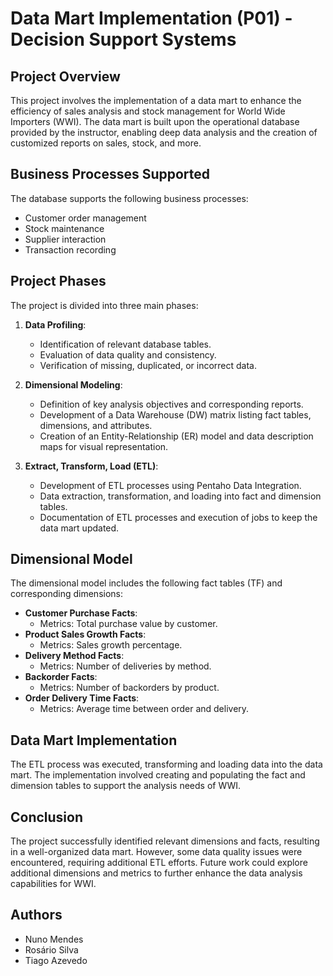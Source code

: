 # Data Mart Implementation (P01) - Decision Support Systems

## Project Overview

This project involves the implementation of a data mart to enhance the efficiency of sales analysis and stock management for World Wide Importers (WWI). The data mart is built upon the operational database provided by the instructor, enabling deep data analysis and the creation of customized reports on sales, stock, and more.

## Business Processes Supported

The database supports the following business processes:
- Customer order management
- Stock maintenance
- Supplier interaction
- Transaction recording

## Project Phases

The project is divided into three main phases:

1. **Data Profiling**: 
   - Identification of relevant database tables.
   - Evaluation of data quality and consistency.
   - Verification of missing, duplicated, or incorrect data.

2. **Dimensional Modeling**: 
   - Definition of key analysis objectives and corresponding reports.
   - Development of a Data Warehouse (DW) matrix listing fact tables, dimensions, and attributes.
   - Creation of an Entity-Relationship (ER) model and data description maps for visual representation.

3. **Extract, Transform, Load (ETL)**:
   - Development of ETL processes using Pentaho Data Integration.
   - Data extraction, transformation, and loading into fact and dimension tables.
   - Documentation of ETL processes and execution of jobs to keep the data mart updated.

## Dimensional Model

The dimensional model includes the following fact tables (TF) and corresponding dimensions:

- **Customer Purchase Facts**:
  - Metrics: Total purchase value by customer.
- **Product Sales Growth Facts**:
  - Metrics: Sales growth percentage.
- **Delivery Method Facts**:
  - Metrics: Number of deliveries by method.
- **Backorder Facts**:
  - Metrics: Number of backorders by product.
- **Order Delivery Time Facts**:
  - Metrics: Average time between order and delivery.

## Data Mart Implementation

The ETL process was executed, transforming and loading data into the data mart. The implementation involved creating and populating the fact and dimension tables to support the analysis needs of WWI.

## Conclusion

The project successfully identified relevant dimensions and facts, resulting in a well-organized data mart. However, some data quality issues were encountered, requiring additional ETL efforts. Future work could explore additional dimensions and metrics to further enhance the data analysis capabilities for WWI.

## Authors

- Nuno Mendes
- Rosário Silva
- Tiago Azevedo
